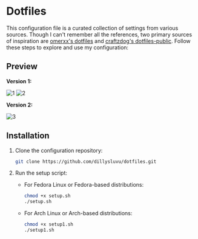 # Dotfiles

This configuration file is a curated collection of settings from various sources. Though I can't remember all the references, two primary sources of inspiration are [omerxx's dotfiles](https://github.com/omerxx/dotfiles) and [craftzdog's dotfiles-public](https://github.com/craftzdog/dotfiles-public). Follow these steps to explore and use my configuration:

## Preview

**Version 1:**

![1](https://github.com/dillysluvu/dotfiles/assets/141432067/d2397d91-2256-45f2-8c54-ad1a8af78bcc) ![2](https://github.com/dillysluvu/dotfiles/assets/141432067/09151b5c-c7d2-40c2-83d9-d315b4ea0b3f)

**Version 2:**

![3](https://github.com/user-attachments/assets/411c6a41-badc-4d0e-9d9f-a6bcbddd137a)

## Installation

1. Clone the configuration repository:
    ```sh
    git clone https://github.com/dillysluvu/dotfiles.git
    ```

2. Run the setup script:

    - For Fedora Linux or Fedora-based distributions:
      ```sh
      chmod +x setup.sh
      ./setup.sh
      ```

    - For Arch Linux or Arch-based distributions:
      ```sh
      chmod +x setup1.sh
      ./setup1.sh
      ```
